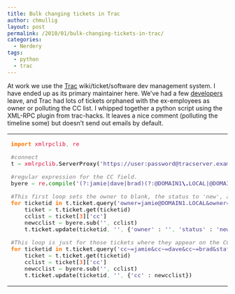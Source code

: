 ```yaml
---
title: Bulk changing tickets in Trac
author: chmullig
layout: post
permalink: /2010/01/bulk-changing-tickets-in-trac/
categories:
  - Nerdery
tags:
  - python
  - trac
---
```

At work we use the [Trac][1] wiki/ticket/software dev management system. I have ended up as its primary maintainer here. We&#8217;ve had a few [developers][2] leave, and Trac had lots of tickets orphaned with the ex-employees as owner or polluting the CC list. I whipped together a python script using the XML-RPC plugin from trac-hacks. It leaves a nice comment (polluting the timeline some) but doesn&#8217;t send out emails by default.

<div class="wp_syntax">
  <table>
    <tr>
      <td class="code">
        <pre class="python" style="font-family:monospace;"><span style="color: #ff7700;font-weight:bold;">import</span> <span style="color: #dc143c;">xmlrpclib</span><span style="color: #66cc66;">,</span> <span style="color: #dc143c;">re</span>
&nbsp;
<span style="color: #808080; font-style: italic;">#connect</span>
t <span style="color: #66cc66;">=</span> <span style="color: #dc143c;">xmlrpclib</span>.<span style="color: black;">ServerProxy</span><span style="color: black;">&#40;</span><span style="color: #483d8b;">'https://user:password@tracserver.example/xmlrpc'</span><span style="color: black;">&#41;</span>
&nbsp;
<span style="color: #808080; font-style: italic;">#regular expression for the CC field. </span>
byere <span style="color: #66cc66;">=</span> <span style="color: #dc143c;">re</span>.<span style="color: #008000;">compile</span><span style="color: black;">&#40;</span><span style="color: #483d8b;">'(?:jamie|dave|brad)(?:@DOMAIN1<span style="color: #000099; font-weight: bold;">\.</span>LOCAL|@DOMAIN1<span style="color: #000099; font-weight: bold;">\.</span>COM)?,? ?'</span><span style="color: #66cc66;">,</span> <span style="color: #dc143c;">re</span>.<span style="color: black;">IGNORECASE</span><span style="color: black;">&#41;</span>
&nbsp;
<span style="color: #808080; font-style: italic;">#This first loop sets the owner to blank, the status to 'new', and cleans the CC list for any open tickets assigned to Jamie or Dave. Doing the CC fix here makes the timeline a little cleaner.</span>
<span style="color: #ff7700;font-weight:bold;">for</span> ticketid <span style="color: #ff7700;font-weight:bold;">in</span> t.<span style="color: black;">ticket</span>.<span style="color: black;">query</span><span style="color: black;">&#40;</span><span style="color: #483d8b;">'owner=jamie@DOMAIN1.LOCAL&owner=dave@DOMAIN1.LOCAL&status=new&status=accepted&status=assigned&testing&status=planning'</span><span style="color: black;">&#41;</span>:
    ticket <span style="color: #66cc66;">=</span> t.<span style="color: black;">ticket</span>.<span style="color: black;">get</span><span style="color: black;">&#40;</span>ticketid<span style="color: black;">&#41;</span>
    cclist <span style="color: #66cc66;">=</span> ticket<span style="color: black;">&#91;</span><span style="color: #ff4500;">3</span><span style="color: black;">&#93;</span><span style="color: black;">&#91;</span><span style="color: #483d8b;">'cc'</span><span style="color: black;">&#93;</span>
    newcclist <span style="color: #66cc66;">=</span> byere.<span style="color: black;">sub</span><span style="color: black;">&#40;</span><span style="color: #483d8b;">''</span><span style="color: #66cc66;">,</span> cclist<span style="color: black;">&#41;</span>
    t.<span style="color: black;">ticket</span>.<span style="color: black;">update</span><span style="color: black;">&#40;</span>ticketid<span style="color: #66cc66;">,</span> <span style="color: #483d8b;">''</span><span style="color: #66cc66;">,</span> <span style="color: black;">&#123;</span><span style="color: #483d8b;">'owner'</span> : <span style="color: #483d8b;">''</span><span style="color: #66cc66;">,</span> <span style="color: #483d8b;">'status'</span> : <span style="color: #483d8b;">'new'</span><span style="color: #66cc66;">,</span> <span style="color: #483d8b;">'cc'</span> : newcclist<span style="color: black;">&#125;</span><span style="color: black;">&#41;</span>
&nbsp;
<span style="color: #808080; font-style: italic;">#This loop is just for those tickets where they appear on the CC list.</span>
<span style="color: #ff7700;font-weight:bold;">for</span> ticketid <span style="color: #ff7700;font-weight:bold;">in</span> t.<span style="color: black;">ticket</span>.<span style="color: black;">query</span><span style="color: black;">&#40;</span><span style="color: #483d8b;">'cc~=jamie&cc~=dave&cc~=brad&status!=closed'</span><span style="color: black;">&#41;</span>:
    ticket <span style="color: #66cc66;">=</span> t.<span style="color: black;">ticket</span>.<span style="color: black;">get</span><span style="color: black;">&#40;</span>ticketid<span style="color: black;">&#41;</span>
    cclist <span style="color: #66cc66;">=</span> ticket<span style="color: black;">&#91;</span><span style="color: #ff4500;">3</span><span style="color: black;">&#93;</span><span style="color: black;">&#91;</span><span style="color: #483d8b;">'cc'</span><span style="color: black;">&#93;</span>
    newcclist <span style="color: #66cc66;">=</span> byere.<span style="color: black;">sub</span><span style="color: black;">&#40;</span><span style="color: #483d8b;">''</span><span style="color: #66cc66;">,</span> cclist<span style="color: black;">&#41;</span>
    t.<span style="color: black;">ticket</span>.<span style="color: black;">update</span><span style="color: black;">&#40;</span>ticketid<span style="color: #66cc66;">,</span> <span style="color: #483d8b;">''</span><span style="color: #66cc66;">,</span> <span style="color: black;">&#123;</span><span style="color: #483d8b;">'cc'</span> : newcclist<span style="color: black;">&#125;</span><span style="color: black;">&#41;</span></pre>
      </td>
    </tr>
  </table>
</div>

 [1]: http://trac.edgewall.org/
 [2]: http://jamwt.com